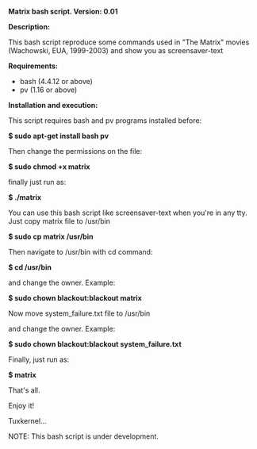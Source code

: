 **Matrix bash script. Version: 0.01**

**Description:**

This bash script reproduce some commands used in "The Matrix" movies (Wachowski, EUA, 1999-2003) and show you as screensaver-text
 
**Requirements:** 

+ bash (4.4.12 or above)
+ pv (1.16 or above)

**Installation and execution:**

This script requires bash and pv programs installed before:

**$ sudo apt-get install bash pv**

Then change the permissions on the file:

**$ sudo chmod +x matrix**

finally just run as:

**$ ./matrix**

You can use this bash script like screensaver-text when you're in any tty. Just copy matrix file to /usr/bin

**$ sudo cp matrix /usr/bin**

Then navigate to /usr/bin with cd command:

**$ cd /usr/bin** 

and change the owner. Example:

**$ sudo chown blackout:blackout matrix**

Now move system_failure.txt file to /usr/bin

and change the owner. Example:

**$ sudo chown blackout:blackout system_failure.txt**

Finally, just run as:

**$ matrix**

That's all.

Enjoy it!

Tuxkernel...

NOTE: This bash script is under development.
